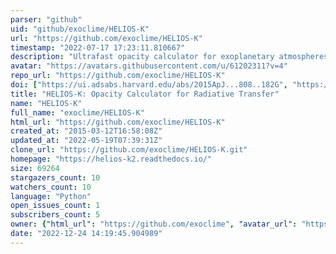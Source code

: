 ```yaml
---
parser: "github"
uid: "github/exoclime/HELIOS-K"
url: "https://github.com/exoclime/HELIOS-K"
timestamp: "2022-07-17 17:23:11.810667"
description: "Ultrafast opacity calculator for exoplanetary atmospheres."
avatar: "https://avatars.githubusercontent.com/u/61202311?v=4"
repo_url: "https://github.com/exoclime/HELIOS-K"
doi: ["https://ui.adsabs.harvard.edu/abs/2015ApJ...808..182G", "https://ui.adsabs.harvard.edu/abs/2015ascl.soft03004G/abstract"]
title: "HELIOS-K: Opacity Calculator for Radiative Transfer"
name: "HELIOS-K"
full_name: "exoclime/HELIOS-K"
html_url: "https://github.com/exoclime/HELIOS-K"
created_at: "2015-03-12T16:58:08Z"
updated_at: "2022-05-19T07:39:31Z"
clone_url: "https://github.com/exoclime/HELIOS-K.git"
homepage: "https://helios-k2.readthedocs.io/"
size: 69264
stargazers_count: 10
watchers_count: 10
language: "Python"
open_issues_count: 1
subscribers_count: 5
owner: {"html_url": "https://github.com/exoclime", "avatar_url": "https://avatars.githubusercontent.com/u/61202311?v=4", "login": "exoclime", "type": "Organization"}
date: "2022-12-24 14:19:45.904989"
---
```

